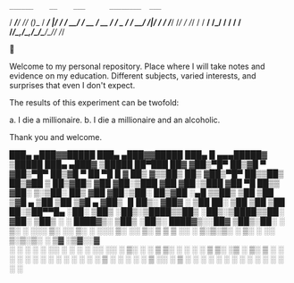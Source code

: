     ______    __    ___      ________  ___
   / ____/___/ /___/ (_)__  / ____/  |/  /
  / __/ / __  / __  / / _ \/ / __/ /|_/ / 
 / /___/ /_/ / /_/ / /  __/ /_/ / /  / /  
/_____/\__,_/\__,_/_/\___/\____/_/  /_/   

👹

Welcome to my personal repository.
Place where I will take notes and evidence on my education.
Different subjects, varied interests, and surprises that even I don't expect.

The results of this experiment can be twofold:

a. I die a millionaire.
b. I die a millionaire and an alcoholic.

Thank you and welcome.


 ███▄ ▄███▓▓█████  ███▄ ▄███▓▓█████  ███▄    █ ▄▄▄█████▓ ▒█████      ███▄ ▄███▓ ▒█████   ██▀███   ██▓
▓██▒▀█▀ ██▒▓█   ▀ ▓██▒▀█▀ ██▒▓█   ▀  ██ ▀█   █ ▓  ██▒ ▓▒▒██▒  ██▒   ▓██▒▀█▀ ██▒▒██▒  ██▒▓██ ▒ ██▒▓██▒
▓██    ▓██░▒███   ▓██    ▓██░▒███   ▓██  ▀█ ██▒▒ ▓██░ ▒░▒██░  ██▒   ▓██    ▓██░▒██░  ██▒▓██ ░▄█ ▒▒██▒
▒██    ▒██ ▒▓█  ▄ ▒██    ▒██ ▒▓█  ▄ ▓██▒  ▐▌██▒░ ▓██▓ ░ ▒██   ██░   ▒██    ▒██ ▒██   ██░▒██▀▀█▄  ░██░
▒██▒   ░██▒░▒████▒▒██▒   ░██▒░▒████▒▒██░   ▓██░  ▒██▒ ░ ░ ████▓▒░   ▒██▒   ░██▒░ ████▓▒░░██▓ ▒██▒░██░
░ ▒░   ░  ░░░ ▒░ ░░ ▒░   ░  ░░░ ▒░ ░░ ▒░   ▒ ▒   ▒ ░░   ░ ▒░▒░▒░    ░ ▒░   ░  ░░ ▒░▒░▒░ ░ ▒▓ ░▒▓░░▓  
░  ░      ░ ░ ░  ░░  ░      ░ ░ ░  ░░ ░░   ░ ▒░    ░      ░ ▒ ▒░    ░  ░      ░  ░ ▒ ▒░   ░▒ ░ ▒░ ▒ ░
░      ░      ░   ░      ░      ░      ░   ░ ░   ░      ░ ░ ░ ▒     ░      ░   ░ ░ ░ ▒    ░░   ░  ▒ ░
       ░      ░  ░       ░      ░  ░         ░              ░ ░            ░       ░ ░     ░      ░  
                                                                                                     


<!---
eddiegm/eddiegm is a ✨ special ✨ repository because its `README.md` (this file) appears on your GitHub profile.
You can click the Preview link to take a look at your changes.
--->
